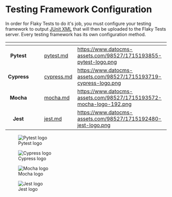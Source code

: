 # Testing Framework Configuration

In order for Flaky Tests to do it's job, you must configure your testing framework to output [JUnit XML](https://github.com/testmoapp/junitxml) that will then be uploaded to the Flaky Tests server.  Every testing framework has its own configuration method.

<table data-view="cards"><thead><tr><th align="center"></th><th data-hidden></th><th data-hidden></th><th data-hidden data-card-target data-type="content-ref"></th><th data-hidden data-card-cover data-type="files"></th></tr></thead><tbody><tr><td align="center"><strong>Pytest</strong></td><td></td><td></td><td><a href="pytest.md">pytest.md</a></td><td><a href="https://www.datocms-assets.com/98527/1715193855-pytest-logo.png">https://www.datocms-assets.com/98527/1715193855-pytest-logo.png</a></td></tr><tr><td align="center"><strong>Cypress</strong></td><td></td><td></td><td><a href="cypress.md">cypress.md</a></td><td><a href="https://www.datocms-assets.com/98527/1715193719-cypress-logo.png">https://www.datocms-assets.com/98527/1715193719-cypress-logo.png</a></td></tr><tr><td align="center"><strong>Mocha</strong></td><td></td><td></td><td><a href="mocha.md">mocha.md</a></td><td><a href="https://www.datocms-assets.com/98527/1715193572-mocha-logo-192.png">https://www.datocms-assets.com/98527/1715193572-mocha-logo-192.png</a></td></tr><tr><td align="center"><strong>Jest</strong></td><td></td><td></td><td><a href="jest.md">jest.md</a></td><td><a href="https://www.datocms-assets.com/98527/1715192480-jest-logo.png">https://www.datocms-assets.com/98527/1715192480-jest-logo.png</a></td></tr></tbody></table>



<figure><img src="https://www.datocms-assets.com/98527/1715193855-pytest-logo.png" alt="Pytest logo"><figcaption>Pytest logo</figcaption></figure>
<figure><img src="https://www.datocms-assets.com/98527/1715193719-cypress-logo.png" alt="Cypress logo"><figcaption>Cypress logo</figcaption></figure>
<figure><img src="https://www.datocms-assets.com/98527/1715193572-mocha-logo-192.png" alt="Mocha logo"><figcaption>Mocha logo</figcaption></figure>
<figure><img src="https://www.datocms-assets.com/98527/1715192480-jest-logo.png" alt="Jest logo"><figcaption>Jest logo</figcaption></figure>

